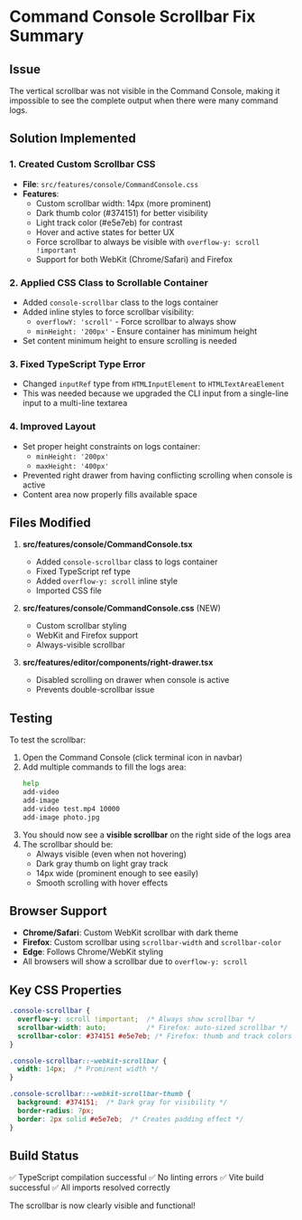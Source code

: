# Command Console Scrollbar Fix Summary

## Issue
The vertical scrollbar was not visible in the Command Console, making it impossible to see the complete output when there were many command logs.

## Solution Implemented

### 1. **Created Custom Scrollbar CSS**
- **File**: `src/features/console/CommandConsole.css`
- **Features**:
  - Custom scrollbar width: 14px (more prominent)
  - Dark thumb color (#374151) for better visibility
  - Light track color (#e5e7eb) for contrast
  - Hover and active states for better UX
  - Force scrollbar to always be visible with `overflow-y: scroll !important`
  - Support for both WebKit (Chrome/Safari) and Firefox

### 2. **Applied CSS Class to Scrollable Container**
- Added `console-scrollbar` class to the logs container
- Added inline styles to force scrollbar visibility:
  - `overflowY: 'scroll'` - Force scrollbar to always show
  - `minHeight: '200px'` - Ensure container has minimum height
- Set content minimum height to ensure scrolling is needed

### 3. **Fixed TypeScript Type Error**
- Changed `inputRef` type from `HTMLInputElement` to `HTMLTextAreaElement`
- This was needed because we upgraded the CLI input from a single-line input to a multi-line textarea

### 4. **Improved Layout**
- Set proper height constraints on logs container:
  - `minHeight: '200px'`
  - `maxHeight: '400px'`
- Prevented right drawer from having conflicting scrolling when console is active
- Content area now properly fills available space

## Files Modified

1. **src/features/console/CommandConsole.tsx**
   - Added `console-scrollbar` class to logs container
   - Fixed TypeScript ref type
   - Added `overflow-y: scroll` inline style
   - Imported CSS file

2. **src/features/console/CommandConsole.css** (NEW)
   - Custom scrollbar styling
   - WebKit and Firefox support
   - Always-visible scrollbar

3. **src/features/editor/components/right-drawer.tsx**
   - Disabled scrolling on drawer when console is active
   - Prevents double-scrollbar issue

## Testing

To test the scrollbar:

1. Open the Command Console (click terminal icon in navbar)
2. Add multiple commands to fill the logs area:
   ```bash
   help
   add-video
   add-image
   add-video test.mp4 10000
   add-image photo.jpg
   ```
3. You should now see a **visible scrollbar** on the right side of the logs area
4. The scrollbar should be:
   - Always visible (even when not hovering)
   - Dark gray thumb on light gray track
   - 14px wide (prominent enough to see easily)
   - Smooth scrolling with hover effects

## Browser Support

- **Chrome/Safari**: Custom WebKit scrollbar with dark theme
- **Firefox**: Custom scrollbar using `scrollbar-width` and `scrollbar-color`
- **Edge**: Follows Chrome/WebKit styling
- All browsers will show a scrollbar due to `overflow-y: scroll`

## Key CSS Properties

```css
.console-scrollbar {
  overflow-y: scroll !important;  /* Always show scrollbar */
  scrollbar-width: auto;          /* Firefox: auto-sized scrollbar */
  scrollbar-color: #374151 #e5e7eb; /* Firefox: thumb and track colors */
}

.console-scrollbar::-webkit-scrollbar {
  width: 14px;  /* Prominent width */
}

.console-scrollbar::-webkit-scrollbar-thumb {
  background: #374151;  /* Dark gray for visibility */
  border-radius: 7px;
  border: 2px solid #e5e7eb;  /* Creates padding effect */
}
```

## Build Status
✅ TypeScript compilation successful
✅ No linting errors
✅ Vite build successful
✅ All imports resolved correctly

The scrollbar is now clearly visible and functional!
